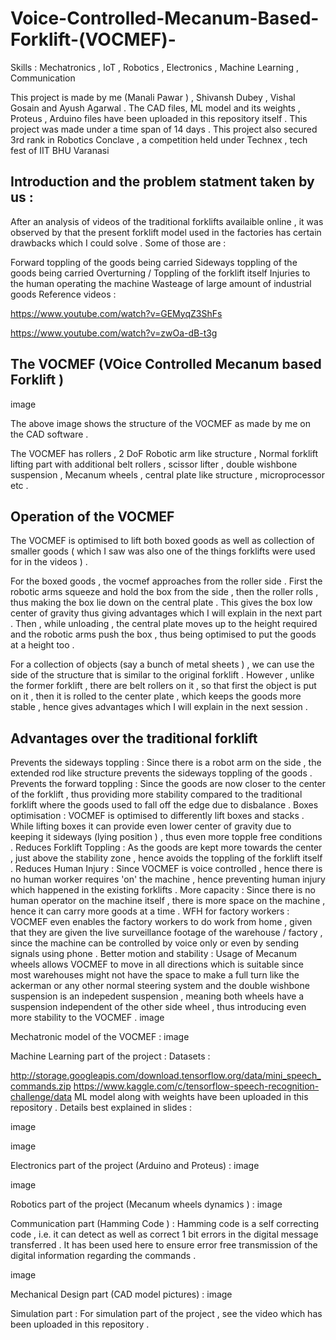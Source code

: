 # Voice-Controlled-Mecanum-Based-Forklift-(VOCMEF)-

Skills : Mechatronics , IoT , Robotics , Electronics , Machine Learning , Communication

This project is made by me (Manali Pawar ) , Shivansh Dubey , Vishal Gosain and Ayush Agarwal . The CAD files, ML model and its weights , Proteus , Arduino files have been uploaded in this repository itself . This project was made under a time span of 14 days . This project also secured 3rd rank in Robotics Conclave , a competition held under Technex , tech fest of IIT BHU Varanasi

## Introduction and the problem statment taken by us :
After an analysis of videos of the traditional forklifts availaible online , it was observed by that the present forklift model used in the factories has certain drawbacks which I could solve . Some of those are :

Forward toppling of the goods being carried
Sideways toppling of the goods being carried
Overturning / Toppling of the forklift itself
Injuries to the human operating the machine
Wasteage of large amount of industrial goods
Reference videos :

https://www.youtube.com/watch?v=GEMyqZ3ShFs

https://www.youtube.com/watch?v=zwOa-dB-t3g

## The VOCMEF (VOice Controlled Mecanum based Forklift )
image

The above image shows the structure of the VOCMEF as made by me on the CAD software .

The VOCMEF has rollers , 2 DoF Robotic arm like structure , Normal forklift lifting part with additional belt rollers , scissor lifter , double wishbone suspension , Mecanum wheels , central plate like structure , microprocessor etc .

## Operation of the VOCMEF
The VOCMEF is optimised to lift both boxed goods as well as collection of smaller goods ( which I saw was also one of the things forklifts were used for in the videos ) .

For the boxed goods , the vocmef approaches from the roller side . First the robotic arms squeeze and hold the box from the side , then the roller rolls , thus making the box lie down on the central plate . This gives the box low center of gravity thus giving advantages which I will explain in the next part . Then , while unloading , the central plate moves up to the height required and the robotic arms push the box , thus being optimised to put the goods at a height too .

For a collection of objects (say a bunch of metal sheets ) , we can use the side of the structure that is similar to the original forklift . However , unlike the former forklift , there are belt rollers on it , so that first the object is put on it , then it is rolled to the center plate , which keeps the goods more stable , hence gives advantages which I will explain in the next session .

## Advantages over the traditional forklift
Prevents the sideways toppling : Since there is a robot arm on the side , the extended rod like structure prevents the sideways toppling of the goods .
Prevents the forward toppling : Since the goods are now closer to the center of the forklift , thus providing more stability compared to the traditional forklift where the goods used to fall off the edge due to disbalance .
Boxes optimisation : VOCMEF is optimised to differently lift boxes and stacks . While lifting boxes it can provide even lower center of gravity due to keeping it sideways (lying position ) , thus even more topple free conditions .
Reduces Forklift Toppling : As the goods are kept more towards the center , just above the stability zone , hence avoids the toppling of the forklift itself .
Reduces Human Injury : Since VOCMEF is voice controlled , hence there is no human worker requires 'on' the machine , hence preventing human injury which happened in the existing forklifts .
More capacity : Since there is no human operator on the machine itself , there is more space on the machine , hence it can carry more goods at a time .
WFH for factory workers : VOCMEF even enables the factory workers to do work from home , given that they are given the live surveillance footage of the warehouse / factory , since the machine can be controlled by voice only or even by sending signals using phone .
Better motion and stability : Usage of Mecanum wheels allows VOCMEF to move in all directions which is suitable since most warehouses might not have the space to make a full turn like the ackerman or any other normal steering system and the double wishbone suspension is an indepedent suspension , meaning both wheels have a suspension independent of the other side wheel , thus introducing even more stability to the VOCMEF .
image

Mechatronic model of the VOCMEF :
image

Machine Learning part of the project :
Datasets :

http://storage.googleapis.com/download.tensorflow.org/data/mini_speech_commands.zip
https://www.kaggle.com/c/tensorflow-speech-recognition-challenge/data
ML model along with weights have been uploaded in this repository . Details best explained in slides :

image

image

Electronics part of the project (Arduino and Proteus) :
image

image

Robotics part of the project (Mecanum wheels dynamics ) :
image

Communication part (Hamming Code ) :
Hamming code is a self correcting code , i.e. it can detect as well as correct 1 bit errors in the digital message transferred . It has been used here to ensure error free transmission of the digital information regarding the commands .

image

Mechanical Design part (CAD model pictures) :
image

Simulation part :
For simulation part of the project , see the video which has been uploaded in this repository .
